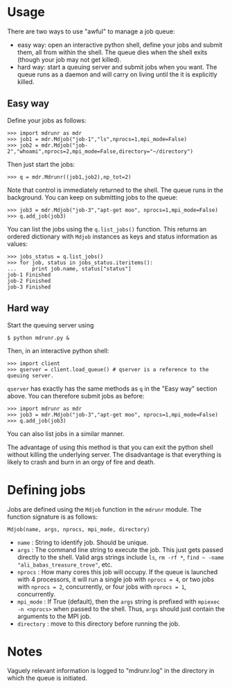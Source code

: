 
Usage
=====

There are two ways to use "awful" to manage a job queue:

 * easy way: open an interactive python shell, define your jobs and submit them, all from within the shell.  The queue dies when the shell exits (though your job may not get killed).
 * hard way: start a queuing server and submit jobs when you want. 
The queue runs as a daemon and will carry on living until the it is explicitly killed. 


Easy way
--------

Define your jobs as follows:

    >>> import mdrunr as mdr
    >>> job1 = mdr.Mdjob("job-1","ls",nprocs=1,mpi_mode=False)
    >>> job2 = mdr.Mdjob("job-2","whoami",nprocs=2,mpi_mode=False,directory="~/directory")

Then just start the jobs:

    >>> q = mdr.Mdrunr((job1,job2),np_tot=2)

Note that control is immediately returned to the shell. The queue runs in the background. You can keep on submitting jobs to the queue:

    >>> job3 = mdr.Mdjob("job-3","apt-get moo", nprocs=1,mpi_mode=False)
    >>> q.add_job(job3)

You can list the jobs using the `q.list_jobs()` function. This returns an ordered dictionary with `Mdjob` instances as keys and status information as values:

    >>> jobs_status = q.list_jobs()
    >>> for job, status in jobs_status.iteritems():
    ...     print job.name, status["status"] 
    job-1 Finished
    job-2 Finished
    job-3 Finished


Hard way
--------

Start the queuing server using 

    $ python mdrunr.py &

Then, in an interactive python shell: 

    >>> import client 
    >>> qserver = client.load_queue() # qserver is a reference to the queuing server.

`qserver` has exactly has the same methods as `q` in the "Easy way" section above. You can therefore submit jobs as before:

    >>> import mdrunr as mdr
    >>> job3 = mdr.Mdjob("job-3","apt-get moo", nprocs=1,mpi_mode=False)
    >>> q.add_job(job3)

You can also list jobs in a similar manner.

The advantage of using this method is that you can exit the python shell without killing the underlying server. The disadvantage is that everything is likely to crash and burn in an orgy of fire and death.


Defining jobs
=============

Jobs are defined using the `Mdjob` function in the `mdrunr` module. The function signature is as follows:

    Mdjob(name, args, nprocs, mpi_mode, directory)

- `name` : String to identify job. Should be unique.
- `args` : The command line string to execute the job. This just gets passed directly
	 to the shell.
	 Valid args strings include `ls`, `rm -rf *`, `find ~ -name "ali_babas_treasure_trove"`, etc.
- `nprocs` : How many cores this job will occupy. If the queue is launched with 4 processors, it will run a single job with `nprocs = 4`, or two jobs with `nprocs = 2`, concurrently, or four jobs with `nprocs = 1`, concurrently.
- `mpi_mode` : If True (default), then the `args` string is prefixed with `mpiexec -n <nprocs>` when passed to the shell. Thus, `args` should just contain the arguments to the MPI job.
- `directory` : move to this directory before running the job.
 

Notes
=====

Vaguely relevant information is logged to "mdrunr.log" in the directory in which the queue is initiated.

